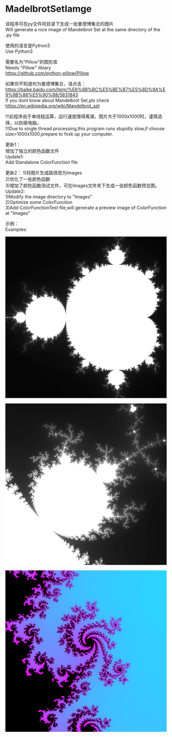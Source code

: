# MadelbrotSetIamge


该程序可在py文件同目录下生成一张曼德博集合的图片  
Will generate a nice image of Mandelbrot Set at the same directory of the .py file  

使用的语言是Python3  
Use Python3  

需要名为“Pillow”的图形库  
Needs "Pillow" libiary  
https://github.com/python-pillow/Pillow  

如果你不知道何为曼德博集合，请点击：https://baike.baidu.com/item/%E6%9B%BC%E5%BE%B7%E5%8D%9A%E9%9B%86%E5%90%88/5831843  
If you dont know about Mandelbrot Set,pls check https://en.wikipedia.org/wiki/Mandelbrot_set  

!!!此程序由于单线程运算，运行速度慢得离谱，图片大于1000x1000时，谨慎选择，以防砸电脑。  
!!!Due to single thread processing,this program runs stupidly slow,if choose size>1000x1000,prepare to fxxk up your computer.

更新1：  
增加了独立的颜色函数文件  
Update1:  
Add Standalone ColorFunction file  

更新2：
1)将图片生成路径改为Images  
2)优化了一些颜色函数  
3)增加了颜色函数测试文件，可在Images文件夹下生成一张颜色函数预览图。  
Update2:  
1)Modify the image directory to "Images"  
2)Optimize some ColorFunction  
3)Add ColorFunctionTest file,will generate a preview image of ColorFunction at "Images"  

示例：  
Examples:  

![image](https://github.com/BlackieVan/MadelbrotSetIamge/blob/main/Examples/Mandelbrot_X-0.5000_Y0.0000_R1.0000_N100_W1000_H1000_1610692012.png)

![image](https://github.com/BlackieVan/MadelbrotSetIamge/blob/main/Examples/Mandelbrot_X0.3000_Y0.5500_R0.1000_N100_W1000_H1000_1611648033.png)

![image](https://github.com/BlackieVan/MadelbrotSetIamge/blob/main/Examples/Mandelbrot_X-0.4600_Y0.5800_R0.0100_N100_W1000_H1000_1611643273.png)